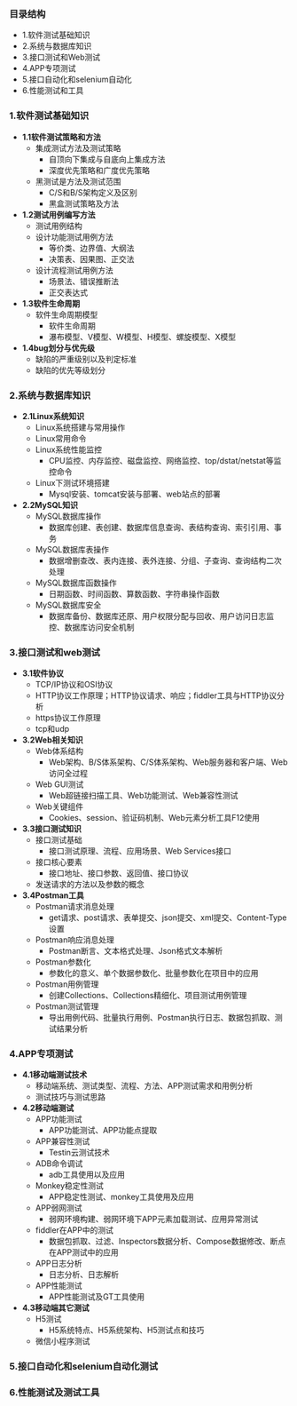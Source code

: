 ### 目录结构
- 1.软件测试基础知识
- 2.系统与数据库知识
- 3.接口测试和Web测试
- 4.APP专项测试
- 5.接口自动化和selenium自动化
- 6.性能测试和工具


### 1.软件测试基础知识
- **1.1软件测试策略和方法**
    * 集成测试方法及测试策略
        - 自顶向下集成与自底向上集成方法
        - 深度优先策略和广度优先策略
    * 黑测试是方法及测试范围
        - C/S和B/S架构定义及区别
        - 黑盒测试策略及方法
- **1.2测试用例编写方法**
    * 测试用例结构
    * 设计功能测试用例方法
        - 等价类、边界值、大纲法
        - 决策表、因果图、正交法
    * 设计流程测试用例方法
        - 场景法、错误推断法
        - 正交表达式
- **1.3软件生命周期**
    * 软件生命周期模型
        - 软件生命周期
        - 瀑布模型、V模型、W模型、H模型、螺旋模型、X模型
- **1.4bug划分与优先级**
    * 缺陷的严重级别以及判定标准
    * 缺陷的优先等级划分

### 2.系统与数据库知识
- **2.1Linux系统知识**
    * Linux系统搭建与常用操作
    * Linux常用命令
    * Linux系统性能监控
        - CPU监控、内存监控、磁盘监控、网络监控、top/dstat/netstat等监控命令
    * Linux下测试环境搭建
        - Mysql安装、tomcat安装与部署、web站点的部署
- **2.2MySQL知识**
    * MySQL数据库操作
        - 数据库创建、表创建、数据库信息查询、表结构查询、索引引用、事务
    * MySQL数据库表操作
        - 数据增删查改、表内连接、表外连接、分组、子查询、查询结构二次处理
    * MySQL数据库函数操作
        - 日期函数、时间函数、算数函数、字符串操作函数
    * MySQL数据库安全
        - 数据库备份、数据库还原、用户权限分配与回收、用户访问日志监控、数据库访问安全机制

### 3.接口测试和web测试
- **3.1软件协议**
    * TCP/IP协议和OSI协议
    * HTTP协议工作原理；HTTP协议请求、响应；fiddler工具与HTTP协议分析
    * https协议工作原理
    * tcp和udp
- **3.2Web相关知识**
    * Web体系结构
        - Web架构、B/S体系架构、C/S体系架构、Web服务器和客户端、Web访问全过程
    * Web GUI测试
        - Web超链接扫描工具、Web功能测试、Web兼容性测试
    * Web关键组件
        - Cookies、session、验证码机制、Web元素分析工具F12使用
- **3.3接口测试知识**
    * 接口测试基础
        - 接口测试原理、流程、应用场景、Web Services接口
    * 接口核心要素
        - 接口地址、接口参数、返回值、接口协议
    * 发送请求的方法以及参数的概念
- **3.4Postman工具**
    * Postman请求消息处理
        - get请求、post请求、表单提交、json提交、xml提交、Content-Type设置
    * Postman响应消息处理
        - Postman断言、文本格式处理、Json格式文本解析
    * Postman参数化
        - 参数化的意义、单个数据参数化、批量参数化在项目中的应用
    * Postman用例管理
        - 创建Collections、Collections精细化、项目测试用例管理
    * Postman测试管理
        - 导出用例代码、批量执行用例、Postman执行日志、数据包抓取、测试结果分析
### 4.APP专项测试
- **4.1移动端测试技术**
    * 移动端系统、测试类型、流程、方法、APP测试需求和用例分析
    * 测试技巧与测试思路
- **4.2移动端测试**
    * APP功能测试
        - APP功能测试、APP功能点提取
    * APP兼容性测试
        - Testin云测试技术
    * ADB命令调试
        - adb工具使用以及应用
    * Monkey稳定性测试
        - APP稳定性测试、monkey工具使用及应用
    * APP弱网测试
        - 弱网环境构建、弱网环境下APP元素加载测试、应用异常测试
    * fiddler在APP中的测试
        - 数据包抓取、过滤、Inspectors数据分析、Compose数据修改、断点在APP测试中的应用
    * APP日志分析
        - 日志分析、日志解析
    * APP性能测试
        - APP性能测试及GT工具使用
- **4.3移动端其它测试**
    * H5测试
        - H5系统特点、H5系统架构、H5测试点和技巧
    * 微信小程序测试
### 5.接口自动化和selenium自动化测试

### 6.性能测试及测试工具
